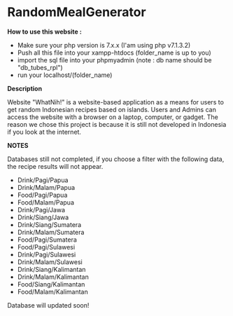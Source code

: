 # RandomMealGenerator

**How to use this website :**
- Make sure your php version is 7.x.x (I'am using php v7.1.3.2)
- Push all this file into your xampp-htdocs (folder_name is up to you)
- import the sql file into your phpmyadmin (note : db name should be "db_tubes_rpl")
- run your localhost/(folder_name) 

**Description**

Website "WhatNih!" is a website-based application as a means for users to get random Indonesian recipes based on islands. Users and Admins can access the website with a browser on a laptop, computer, or gadget. The reason we chose this project is because it is still not developed in Indonesia if you look at the internet.



**NOTES**

Databases still not completed, if you choose a filter with the following data, the recipe results will not appear.
- Drink/Pagi/Papua
- Drink/Malam/Papua
- Food/Pagi/Papua
- Food/Malam/Papua
- Drink/Pagi/Jawa
- Drink/Siang/Jawa
- Drink/Siang/Sumatera
- Drink/Malam/Sumatera
- Food/Pagi/Sumatera
- Food/Pagi/Sulawesi
- Drink/Pagi/Sulawesi
- Drink/Malam/Sulawesi
- Drink/Siang/Kalimantan
- Drink/Malam/Kalimantan
- Food/Siang/Kalimantan
- Food/Malam/Kalimantan

Database will updated soon!
